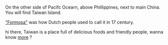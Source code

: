 On the other side of Pacifc Ocearn, above Phillippines, next to main China. You will find Taiwan Island.

["Formosa"](https://en.wikipedia.org/wiki/History_of_Taiwan) was how Dutch people used to call it in 17 century. 

hi there, Taiwan is a place full of delicious foods and friendly people,
wanna know [more](https://en.wikipedia.org/wiki/Taiwan) ?
